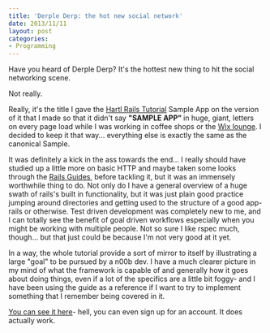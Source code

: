 ```yaml
---
title: 'Derple Derp: the hot new social network'
date: 2013/11/11
layout: post
categories:
- Programming
---
```

Have you heard of Derple Derp? It's the hottest new thing to hit the social networking scene.

Not really.

Really, it's the title I gave the <a href="http://ruby.railstutorial.org/" target="_blank">Hartl Rails Tutorial</a> Sample App on the version of it that I made so that it didn't say <strong>"SAMPLE APP" </strong>in huge, giant, letters on every page load while I was working in coffee shops or the <a href="http://www.wixlounge.com/" target="_blank">Wix lounge</a>. I decided to keep it that way... everything else is exactly the same as the canonical Sample.

It was definitely a kick in the ass towards the end... I really should have studied up a little more on basic HTTP and maybe taken some looks through the <a href="http://guides.rubyonrails.org/" target="_blank">Rails Guides </a> before tackling it, but it was an immensely worthwhile thing to do. Not only do I have a general overview of a huge swath of rails's built in functionality, but it was just plain good practice jumping around directories and getting used to the structure of a good app- rails or otherwise. Test driven development was completely new to me, and I can totally see the benefit of goal driven workflows especially when you might be working with multiple people. Not so sure I like rspec much, though... but that just could be because I'm not very good at it yet.

In a way, the whole tutorial provide a sort of mirror to itself by illustrating a large "goal" to be pursued by a n00b dev. I have a much clearer picture in my mind of what the framework is capable of and generally how it goes about doing things, even if a lot of the specifics are a little bit foggy- and I have been using the guide as a reference if I want to try to implement something that I remember being covered in it.

<a href="https://derplederp.herokuapp.com/" target="_blank">You can see it here</a>- hell, you can even sign up for an account. It does actually work.
